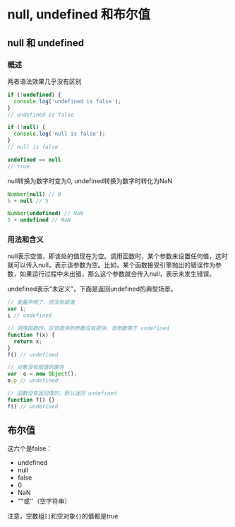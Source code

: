 # null, undefined 和布尔值

## null 和 undefined
### 概述
两者语法效果几乎没有区别
```javascript
if (!undefined) {
  console.log('undefined is false');
}
// undefined is false

if (!null) {
  console.log('null is false');
}
// null is false

undefined == null
// true
```
null转换为数字时变为0, undefined转换为数字时转化为NaN
```javascript
Number(null) // 0
5 + null // 5

Number(undefined) // NaN
5 + undefined // NaN
```

### 用法和含义
null表示空值，即该处的值现在为空。调用函数时，某个参数未设置任何值，这时就可以传入null，表示该参数为空。比如，某个函数接受引擎抛出的错误作为参数，如果运行过程中未出错，那么这个参数就会传入null，表示未发生错误。

undefined表示“未定义”，下面是返回undefined的典型场景。

```javascript
// 变量声明了，但没有赋值
var i;
i // undefined

// 调用函数时，应该提供的参数没有提供，该参数等于 undefined
function f(x) {
  return x;
}
f() // undefined

// 对象没有赋值的属性
var  o = new Object();
o.p // undefined

// 函数没有返回值时，默认返回 undefined
function f() {}
f() // undefined
```

## 布尔值
这六个是false：
- undefined
- null
- false
- 0
- NaN
- ""或''（空字符串）

注意，空数组`[]`和空对象`{}`的值都是true


